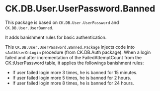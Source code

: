 # CK.DB.User.UserPassword.Banned

This package is based on `CK.DB.User.UserPassword` and `CK.DB.User.UserBanned`.

It adds banishment rules for basic authentication.

This `CK.DB.User.UserPassword.Banned.Package` injects code into `sAuthUserOnLogin` procedure (from CK.DB.Auth package). When a login failed and after incrementation of the FailedAttemptCount from the CK.tUserPassword table, it applies the followings banishment rules:
- If user failed login more 3 times, he is banned for 15 minutes.
- If user failed login more 5 times, he is banned for 2 hours.
- If user failed login more 8 times, he is banned for 24 hours.
